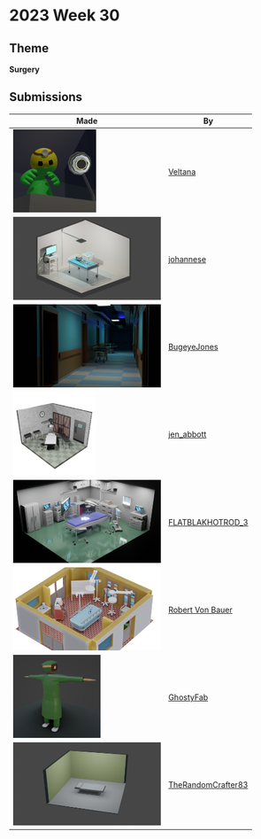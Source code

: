 # 2023 Week 30


## Theme

**Surgery**


## Submissions

| Made | By |
|------|----|
| <img src="./Veltana/creepydoc.png" height="150" /> | [Veltana](./Veltana/) |
| <img src="./johannese/SurgeryWeeklyChallengeCycles.png" height="150" /> | [johannese](./johannese/) |
| <img src="./BugeyeJones/hospital_hallway.jpg" height="150" /> | [BugeyeJones](./BugeyeJones/) |
| <img src="./jen_abbott/surgery-july2023-jsa.png" height="150" /> | [jen_abbott](./jen_abbott/) |
| <img src="./FLATBLAKHOTROD_3/SR_010.jpg" height="150" /> | [FLATBLAKHOTROD_3](./FLATBLAKHOTROD_3/) |
| <img src="./RobertVonBauer/Surgery_Robert_Von_Bauer_1.png" height="150" /> | [Robert Von Bauer](./RobertVonBauer/) |
| <img src="./GhostyFab/surgeon.PNG" height="150" /> | [GhostyFab](./GhostyFab/) |
| <img src="./TheRandomCrafter83/my_beginner_surgery_room.png" height="150" /> | [TheRandomCrafter83](./TheRandomCrafter83/) |
